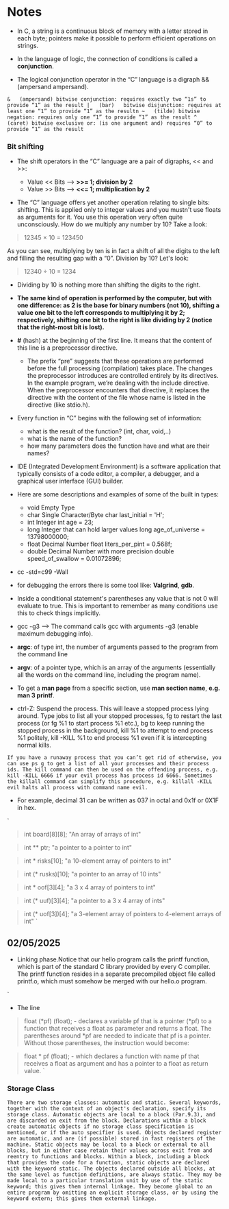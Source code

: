 # Notes

* In C, a string is a continuous block of memory with a letter stored in each byte; pointers make it possible to perform efficient operations on strings.

*  In the language of logic, the connection of conditions is called a **conjunction**.

* The logical conjunction operator in the “C” language is a digraph && (ampersand ampersand).

`
    &   (ampersand)	bitwise conjunction: requires exactly two “1s” to provide “1” as the result
    |   (bar)	bitwise disjunction: requires at least one “1” to provide “1” as the resultn
    ~   (tilde)	bitwise negation: requires only one “1” to provide “1” as the result
    ^   (caret)	bitwise exclusive or: (is one argument and) requires “0” to provide “1” as the result
`

### Bit shifting

* The shift operators in the “C” language are a pair of digraphs, << and >>:
    - Value << Bits --> **>>= 1; division by 2**
    - Value >> Bits --> **<<= 1;  multiplication by 2**


* The “C” language offers yet another operation relating to single bits: shifting. This is applied only to integer values and you mustn't use floats as arguments for it. You use this operation very often quite unconsciously. How do we multiply any number by 10? Take a look:

> 12345 × 10 = 123450

As you can see, multiplying by ten is in fact a shift of all the digits to the left and filling the resulting gap with a “0”. Division by 10? Let's look:

> 12340 ÷ 10 = 1234

* Dividing by 10 is nothing more than shifting the digits to the right.

* **The same kind of operation is performed by the computer, but with one difference: as 2 is the base for binary numbers (not 10), shifting a value one bit to the left corresponds to multiplying it by 2; respectively, shifting one bit to the right is like dividing by 2 (notice that the right-most bit is lost).**


* **#** (hash) at the beginning of the first line. It means that the content of this line is a preprocessor directive.
    * The prefix “pre” suggests that these operations are performed before the full processing (compilation) takes place. The changes the preprocessor introduces are controlled entirely by its directives. In the example program, we’re dealing with the include directive. When the preprocessor encounters that directive, it replaces the directive with the content of the file whose name is listed in the directive (like stdio.h).

* Every function in “C” begins with the following set of information:
    - what is the result of the function? (int, char, void,..)
    - what is the name of the function?
    - how many parameters does the function have and what are their names?

* IDE (Integrated Development Environment) is a software application that typically consists of a code editor, a compiler, a debugger, and a graphical user interface (GUI) builder.

* Here are some descriptions and examples of some of the built in types:

	- void	Empty Type	
	-	char	Single Character/Byte	char last_initial = 'H';
	-	int	Integer	int age = 23;
	-	long	Integer that can hold larger values	long age_of_universe = 13798000000;
	-	float	Decimal Number	float liters_per_pint = 0.568f;
	-	double	Decimal Number with more precision	double speed_of_swallow = 0.01072896;

* cc -std=c99 -Wall

* for debugging the errors there is some tool like: **Valgrind**, **gdb**.

* Inside a conditional statement's parentheses any value that is not 0 will evaluate to true. This is important to remember as many conditions use this to check things implicitly.

* gcc -g3 --> The command calls gcc with arguments -g3 (enable maximum debugging info).

* **argc**: of type int, the number of arguments passed to the program from the command line

* **argv**: of a pointer type, which is an array of the arguments (essentially all the words on the command line, including the program name).

* To get a **man page** from a specific section, use **man section name**, **e.g. man 3 printf**.

* ctrl-Z:
	Suspend the process. This will leave a stopped process lying around. Type jobs to list all your stopped processes, fg to restart the last process (or fg %1 to start process %1 etc.), bg to keep running the stopped process in the background, kill %1 to attempt to end process %1 politely, kill -KILL %1 to end process %1 even if it is intercepting normal kills.

`
If you have a runaway process that you can’t get rid of otherwise, you can use ps g to get a list of all your processes and their process ids. The kill command can then be used on the offending process, e.g. kill -KILL 6666 if your evil process has process id 6666. Sometimes the killall command can simplify this procedure, e.g. killall -KILL evil halts all process with command name evil.
`

* For example, decimal 31 can be written as 037 in octal and 0x1f or 0X1F in hex.

`
> int board[8][8];  "An array of arrays of int"

> int ** ptr;  "a pointer to a pointer to int"

> int * risks[10]; "a 10-element array of pointers to int"

> int (* rusks)[10]; "a pointer to an array of 10 ints"

> int * oof[3][4]; "a 3 x 4 array of pointers to int"

> int (* uuf)[3][4]; "a pointer to a 3 x 4 array of ints"

> int (* uof[3])[4]; "a 3-element array of pointers to 4-element arrays of int"
`

## 02/05/2025

* Linking phase.Notice that our hello program calls the printf function, which is part of the standard C library provided by every C compiler. The printf function resides in a separate precompiled object file called printf.o, which must somehow be merged with our hello.o program.

`
* The line
> float (*pf) (float);
    - declares a variable pf that is a pointer (*pf) to a function that receives a
float as parameter and returns a float. The parentheses around *pf are
needed to indicate that pf is a pointer.
Without those parentheses, the instruction would become:

> float * pf (float);
    - which declares a function with name pf that receives a float as argument
and has a pointer to a float as return value.
`
### Storage Class
`
There are two storage classes: automatic and static. Several keywords, together with the
context of an object's declaration, specify its storage class. Automatic objects are local to a
block (Par.9.3), and are discarded on exit from the block. Declarations within a block create
automatic objects if no storage class specification is mentioned, or if the auto specifier is
used. Objects declared register are automatic, and are (if possible) stored in fast registers of
the machine.
Static objects may be local to a block or external to all blocks, but in either case retain their
values across exit from and reentry to functions and blocks. Within a block, including a block
that provides the code for a function, static objects are declared with the keyword static.
The objects declared outside all blocks, at the same level as function definitions, are always
static. They may be made local to a particular translation unit by use of the static keyword;
this gives them internal linkage. They become global to an entire program by omitting an
explicit storage class, or by using the keyword extern; this gives them external linkage.
`

